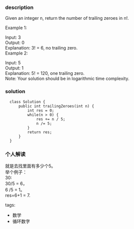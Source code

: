 ### description    
  Given an integer n, return the number of trailing zeroes in n!.  
    
  Example 1:  
    
  Input: 3  
  Output: 0  
  Explanation: 3! = 6, no trailing zero.  
  Example 2:  
    
  Input: 5  
  Output: 1  
  Explanation: 5! = 120, one trailing zero.  
  Note: Your solution should be in logarithmic time complexity.  
### solution    
```    
  class Solution {  
      public int trailingZeroes(int n) {  
          int res = 0;  
          while(n > 0) {  
              res += n / 5;  
              n /= 5;  
          }  
          return res;  
      }  
  }  
```    
    
### 个人解读    
  就是去找里面有多少个5。  
  举个例子：  
  30:   
  30/5 = 6，  
  6 /5 = 1。  
  res=6+1 = 7.  
    
tags:    
  -  数学  
  -  循环数字  
